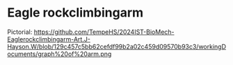 # Eagle rockclimbingarm

Pictorial: https://github.com/TempeHS/2024IST-BioMech-Eaglerockclimbingarm-Art.J-Hayson.W/blob/129c457c5bb62cefdf99b2a02c459d09570b93c3/workingDocuments/graph%20of%20arm.png